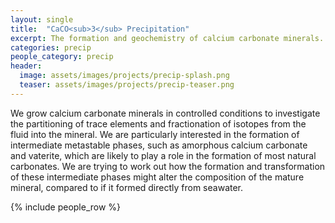 ```yaml
---
layout: single
title:  "CaCO<sub>3</sub> Precipitation"
excerpt: The formation and geochemistry of calcium carbonate minerals.
categories: precip
people_category: precip
header:
  image: assets/images/projects/precip-splash.png
  teaser: assets/images/projects/precip-teaser.png
---
```


We grow calcium carbonate minerals in controlled conditions to investigate the partitioning of trace elements and fractionation of isotopes from the fluid into the mineral.
We are particularly interested in the formation of intermediate metastable phases, such as amorphous calcium carbonate and vaterite, which are likely to play a role in the formation of most natural carbonates.
We are trying to work out how the formation and transformation of these intermediate phases might alter the composition of the mature mineral, compared to if it formed directly from seawater.

{% include people_row %}
